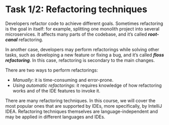 # Task 1/2: Refactoring techniques

Developers refactor code to achieve different goals.
Sometimes refactoring is the goal in itself: for example, splitting one monolith project into several microservices.
It affects many parts of the codebase, and it’s called _**root-canal**_ refactoring.

In another case, developers may perform refactorings while solving other tasks, such as developing a new feature or
fixing a bug, and it’s called _**floss refactoring**_.
In this case, refactoring is secondary to the main changes.

There are two ways to perform refactorings:
- _Manually_: it is time-consuming and error-prone.
- _Using automatic refactorings_: it requires knowledge of how refactoring works and of the IDE features to invoke it.

There are many refactoring techniques. In this course, we will cover the most popular ones that are supported by IDEs, more specifically, by IntelliJ IDEA. Refactoring techniques themselves are language-independent and may be applied in different languages and IDEs.
